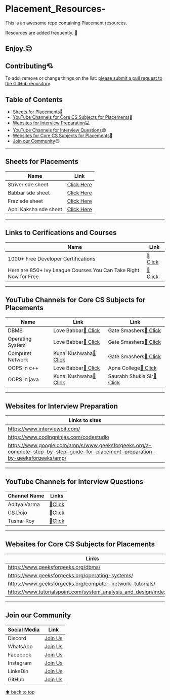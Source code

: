 # Placement_Resources-
This is an awesome repo containing Placement resources. 

Resources are added frequently. 🤙

Enjoy.😊
---
## Contributing:cupid:
To add, remove or change things on the list:
[please submit a pull request to the GitHub repository](https://github.com/Resourcio-Community/Placement-Resources)

## Table of Contents
- [Sheets for Placements](#sheets-for-placements):blue_book:
- [YouTube Channels for Core CS Subjects for Placements](#youtube-channels-for-core-cs-subjects-for-placements):incoming_envelope:
- [Websites for Interview Preparation](#websites-for-interview-preparation):computer:
- [YouTube Channels for Interview Questions](#youtube-channels-for-interview-questions):smile:
- [Websites for Core CS Subjects for Placements](#websites-for-core-cs-subjects-for-placements):tea:
- [Join our Community](#join-our-community):blush:
---

## Sheets for Placements 
| Name | Link |
| ---- | ---- |
| Striver sde sheet | [Click Here](https://takeuforward.org/interviews/strivers-sde-sheet-top-coding-interview-problems/) |
| Babbar sde sheet | [Click Here](https://drive.google.com/file/d/1FMdN_OCfOI0iAeDlqswCiC2DZzD4nPsb/view) |
| Fraz sde sheet | [Click Here](https://docs.google.com/spreadsheets/u/1/d/1-wKcV99KtO91dXdPkwmXGTdtyxAfk1mbPXQg81R9sFE/htmlview) |
| Apni Kaksha sde sheet | [Click Here](https://docs.google.com/spreadsheets/u/1/d/1hXserPuxVoWMG9Hs7y8wVdRCJTcj3xMBAEYUOXQ5Xag/htmlview) |

---
## Links to Cerifications and Courses
|Name|Link|
|----|----|
| 1000+ Free Developer Certifications | [🔗 Click](https://www.freecodecamp.org/news/free-certificates/)|
| Here are 850+ Ivy League Courses You Can Take Right Now for Free | [🔗 Click](https://www.freecodecamp.org/news/ivy-league-free-online-courses-a0d7ae675869/)|
---

## YouTube Channels for Core CS Subjects for Placements
|Name|Link|Link|
|----|----|----|
|DBMS|Love Babbar[🔗 Click](https://youtube.com/playlist?list=PLDzeHZWIZsTpukecmA2p5rhHM14bl2dHU)|Gate Smashers[🔗 Click](https://youtube.com/playlist?list=PLxCzCOWd7aiFAN6I8CuViBuCdJgiOkT2Y)|
|Operating System|Love Babbar[🔗 Click](https://youtube.com/playlist?list=PLDzeHZWIZsTr3nwuTegHLa2qlI81QweYG)|Gate Smashers[🔗 Click](https://www.youtube.com/playlist?list=PLxCzCOWd7aiGz9donHRrE9I3Mwn6XdP8p)|
|Computet Network|Kunal Kushwaha[🔗 Click](https://youtu.be/IPvYjXCsTg8)|Gate Smashers[🔗 Click](https://youtube.com/playlist?list=PLxCzCOWd7aiGFBD2-2joCpWOLUrDLvVV_)|
|OOPS in c++|Love Babbar[🔗 Click](https://youtube.com/playlist?list=PLDzeHZWIZsTqouGFa8IyE8K-5hbtAppCC)|Apna College[🔗 Click](https://youtube.com/playlist?list=PLfqMhTWNBTe0b2nM6JHVCnAkhQRGiZMSJ)|
|OOPS in java|Kunal Kushwaha[🔗 Click](https://youtube.com/playlist?list=PL9gnSGHSqcno1G3XjUbwzXHL8_EttOuKk)|Saurabh Shukla Sir[🔗 Click](https://www.youtube.com/@javabysaurabhshuklasir3459/videos)|

---

## Websites for Interview Preparation 
|Links to  sites|
|-----|
|https://www.interviewbit.com/|
|https://www.codingninjas.com/codestudio|
|https://www.google.com/amp/s/www.geeksforgeeks.org/a-complete-step-by-step-guide-for-placement-preparation-by-geeksforgeeks/amp/|

 ---
 
## YouTube Channels for Interview Questions
| Channel Name | Links |
| ------------ | ----- |
| Aditya Varma |[🔗Click](https://www.youtube.com/@TheAdityaVerma/playlists)|
| CS Dojo |[🔗Click](https://www.youtube.com/@CSDojo/playlists)|
| Tushar Roy |[🔗Click](https://www.youtube.com/@tusharroy2525/playlists)|

---

## Websites for Core CS Subjects for Placements

|Links|
|-----|
|https://www.geeksforgeeks.org/dbms/|
|https://www.geeksforgeeks.org/operating-systems/|
|https://www.geeksforgeeks.org/computer-network-tutorials/|
|https://www.tutorialspoint.com/system_analysis_and_design/index.htm|

---

## Join our Community
| Social Media | Link |
| ------------ | ---- |
| Discord | [Join Us](https://discord.gg/j2cMDF6Dtx) |
| WhatsApp | [Join Us](https://chat.whatsapp.com/Km6AX9di04ZLIpFEcXTiNK) |
| Facebook | [Join Us](https://www.facebook.com/profile.php?id=100088472180461) |
| Instagram | [Join Us](https://www.instagram.com/resourciocommunity22/) |
| LinkeDin | [Join Us](https://www.linkedin.com/in/resourcio-community22/) |
| GitHub | [Join Us](https://github.com/Resourcio-Community) |

[⬆ back to top](#table-of-contents)
